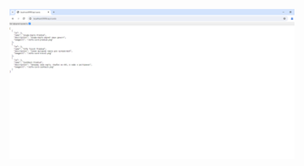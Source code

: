![ппп](https://github.com/BubaAZ/Docker/blob/adcb3e4fe86338cc89b7a163d9f4c3f957b47b23/Screenshot_2.png)
